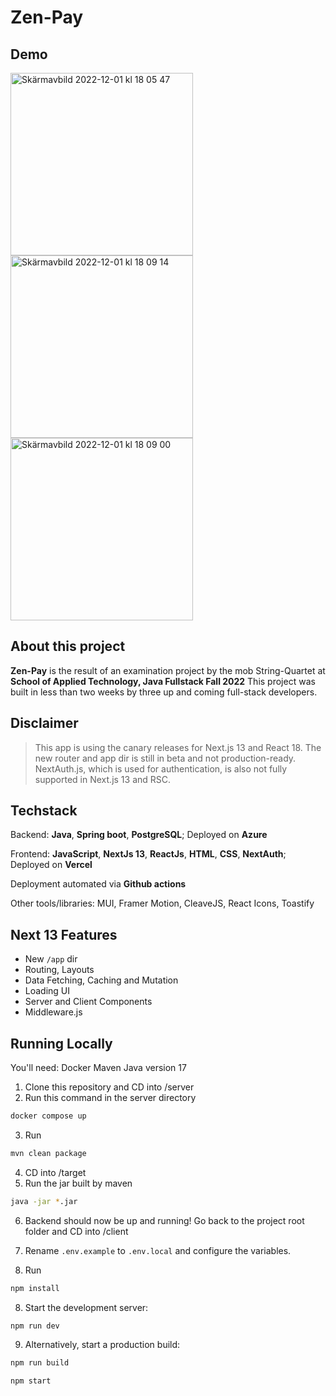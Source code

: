 # Zen-Pay

## Demo
<img width="292" alt="Skärmavbild 2022-12-01 kl  18 05 47" src="https://user-images.githubusercontent.com/108729175/205116415-79b41a3e-86f8-499a-9c04-9047f026f930.png">  <img width="292" alt="Skärmavbild 2022-12-01 kl  18 09 14" src="https://user-images.githubusercontent.com/108729175/205116246-93b68a2d-3780-4604-80ad-a433a5d13e5d.png">  <img width="292" alt="Skärmavbild 2022-12-01 kl  18 09 00" src="https://user-images.githubusercontent.com/108729175/205116358-c8c3afc5-778a-4895-b364-9eacd0916367.png">  

## About this project
**Zen-Pay** is the result of an examination project by the mob String-Quartet at **School of Applied Technology, Java Fullstack Fall 2022**
This project was built in less than two weeks by three up and coming full-stack developers.

## Disclaimer
  
> This app is using the canary releases for Next.js 13 and React 18. The new router and app dir is still in beta and not production-ready.
> NextAuth.js, which is used for authentication, is also not fully supported in Next.js 13 and RSC.

## Techstack
Backend: **Java**, **Spring boot**, **PostgreSQL**; Deployed on **Azure**

Frontend: **JavaScript**, **NextJs 13**, **ReactJs**, **HTML**, **CSS**, **NextAuth**; Deployed on **Vercel**

Deployment automated via **Github actions**

Other tools/libraries: MUI, Framer Motion, CleaveJS, React Icons, Toastify

## Next 13 Features

- New `/app` dir
- Routing, Layouts
- Data Fetching, Caching and Mutation
- Loading UI
- Server and Client Components
- Middleware.js

## Running Locally

You'll need:
Docker
Maven
Java version 17


1. Clone this repository and CD into /server
2. Run this command in the server directory
```sh
docker compose up
```
3. Run
```sh
mvn clean package
```
4. CD into /target
5. Run the jar built by maven
```sh
java -jar *.jar
```

6. Backend should now be up and running! Go back to the project root folder and CD into /client

7. Rename `.env.example` to `.env.local` and configure the variables.

8. Run
```sh
npm install
```
8. Start the development server:
```sh
npm run dev
```
9. Alternatively, start a production build:
```sh
npm run build
```
```sh
npm start
```
